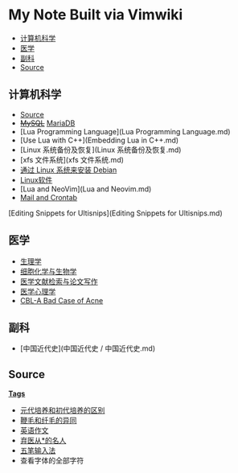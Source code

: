 # My Note Built via Vimwiki

<!-- TOC GitLab -->

* [计算机科学](#计算机科学)
* [医学](#医学)
* [副科](#副科)
* [Source](#source)

<!-- /TOC -->

## 计算机科学

- [Source](Source.md)
- ~~[MySQL](MySQL.md)~~ [MariaDB](MariaDB.md)
- [Lua Programming Language](Lua Programming Language.md)
- [Use Lua with C++](Embedding Lua in C++.md)
- [Linux 系统备份及恢复](Linux 系统备份及恢复.md)
- [xfs 文件系统](xfs 文件系统.md)
- [通过 Linux 系统来安装 Debian](通过_Linux_系统来安装_Debian.md)
- [Linux软件](Linux软件.md)
- [Lua and NeoVim](Lua and Neovim.md)
- [Mail and Crontab](Mail_and_Crontab.md)

[Editing Snippets for Ultisnips](Editing Snippets for Ultisnips.md)

## 医学

- [生理学](生理学.md)
- [细胞化学与生物学](细胞化学与生物学.md)
- [医学文献检索与论文写作](医学文献检索与论文写作.md)
- [医学心理学](医学心理学.md)
- [CBL-A Bad Case of Acne](CBL-A_Bad_Case_of_Acne.md)

## 副科

- [中国近代史](中国近代史 / 中国近代史.md)

## Source

[**Tags**](Tags.md)

- [元代培养和初代培养的区别](原代培养和传代培养的区别.md)
- [鞭毛和纤毛的异同](鞭毛和纤毛的异同.md)
- [英语作文](英语作文.md)
- [弃医从*的名人](弃医从*的名人.md)
- [五笔输入法](五笔输入法.md)
- 查看字体的全部字符
